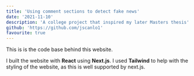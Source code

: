 ```yaml
---
title: 'Using comment sections to detect fake news'
date: '2021-11-10'
description: 'A college project that inspired my later Masters thesis'
github: 'https://github.com/jscanlo1'
favourite: true
---
```


This is is the code base behind this website.

I built the website with **React** using **Next.js**. I used **Tailwind** to help with the styling of the website, as this is well supported by next.js.